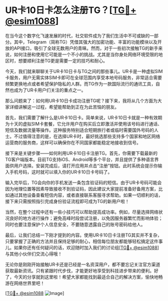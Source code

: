 # UR卡10日卡怎么注册TG？[[TG💪+ @esim1088](https://t.me/s/esim1088)]

在当今这个数字化飞速发展的时代，社交软件成为了我们生活中不可或缺的一部分。其中，Telegram（简称TG）凭借其强大的加密功能、丰富的功能模块以及开放的API接口，吸引了全球无数用户的青睐。然而，对于一些初次接触TG的新手来说，如何注册和使用它可能是一个不小的挑战。尤其是当你身处网络环境受限的地区时，想要顺利注册TG更是需要一定的技巧和耐心。

今天，我们就来聊聊关于UR卡10日卡与TG之间的那些事儿。UR卡是一种虚拟SIM卡服务，用户无需实体SIM卡即可在全球范围内享受本地号码服务，非常适合需要频繁更换地点或者希望保护隐私的人群。而TG作为一款国际流行的通讯工具，自然也成为了UR卡用户们关注的重点之一。

那么问题来了：如何用UR卡10日卡成功注册TG呢？接下来，我将从几个方面为大家详细讲解这一过程，希望能帮助到正在为此苦恼的朋友。

首先，我们需要了解什么是UR卡10日卡。简单来说，UR卡10日卡就是一种有效期为十天的虚拟SIM卡套餐，它允许用户在购买后立即激活并使用该号码进行通话、短信及数据流量等操作。这种服务特别适合短期旅行者或临时需要国外号码的人士。不过值得注意的是，在选择UR卡时，最好挑选那些支持多个国家和地区网络运营商的服务商，这样可以确保你在不同国家都能稳定地接收到信号。

接下来是关键步骤——如何利用UR卡10日卡注册TG。首先，你需要下载最新的TG客户端版本。目前TG支持iOS、Android等多个平台，并且提供了多种语言界面供用户选择。安装完成后，请打开应用并点击“注册”按钮。此时系统会提示你输入手机号码，这时就可以填入你的UR卡10日卡号码了。

输入完毕后，TG会向你的手机发送一条包含验证码的短信。由于UR卡号码可能会因为地理位置等因素导致接收不到验证码，因此建议大家提前准备好备用方案，比如通过其他设备查看短信内容，或者直接联系客服寻求帮助。如果一切顺利的话，接下来只需按照指引完成身份验证流程即可成为TG的新用户啦！

当然，在整个过程中还有一些小技巧可以帮助提高成功率。例如，尽量选择网络状况良好的地方进行操作；避免高峰时段尝试注册，以免因服务器繁忙而影响体验；同时也要注意保护个人信息安全，不要随意透露自己的账号密码给他人。

最后，让我们总结一下刚才提到的内容。使用UR卡10日卡注册TG其实并不复杂，只要掌握了正确的方法并且保持足够的耐心，相信每位朋友都能够轻松搞定这件事儿。如果你还有任何疑问的话，欢迎随时加入我们的讨论组[[TG💪+ @esim1088](https://t.me/s/esim1088)]与其他小伙伴们交流心得哦！

无论你是刚刚开始接触UR卡还是已经是一名资深用户，都不要忘记关注官方渠道获取最新资讯。只有紧跟时代步伐，才能更好地享受到科技进步带来的便利。好了，今天的分享就到这里啦！希望大家都能找到最适合自己的解决方案，愉快地畅游在网络世界里吧！

[[TG💪+ @esim1088](https://t.me/s/esim1088) ![Image](https://i.postimg.cc/4NQfJmqS/Snipaste-2025-05-13-00-14-12.png)]
